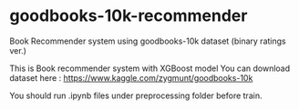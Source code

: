 # goodbooks-10k-recommender
Book Recommender system using goodbooks-10k dataset (binary ratings ver.)

This is Book recommender system with XGBoost model
You can download dataset here : https://www.kaggle.com/zygmunt/goodbooks-10k

You should run .ipynb files under preprocessing folder before train.
